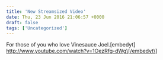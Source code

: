 ```yaml
---
title: 'New Streamsized Video'
date: Thu, 23 Jun 2016 21:06:57 +0000
draft: false
tags: ['Uncategorized']
---
```


For those of you who love Vinesauce Joel.\[embedyt\] http://www.youtube.com/watch?v=1OezRfg-dWg\[/embedyt\]